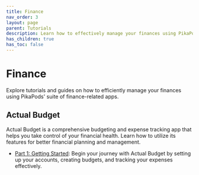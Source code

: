 ```yaml
---
title: Finance
nav_order: 3
layout: page
parent: Tutorials
description: Learn how to effectively manage your finances using PikaPods' finance-related apps.
has_children: true
has_toc: false
---
```


# Finance

Explore tutorials and guides on how to efficiently manage your finances using PikaPods' suite of finance-related apps.

## Actual Budget

Actual Budget is a comprehensive budgeting and expense tracking app that helps you take control of your financial health. Learn how to utilize its features for better financial planning and management.

- [Part 1: Getting Started](actual-budget-1-getting-started): Begin your journey with Actual Budget by setting up your accounts, creating budgets, and tracking your expenses effectively.
